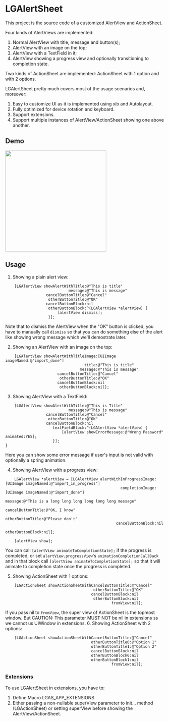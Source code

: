 # LGAlertSheet
This project is the source code of a customized AlertView and ActionSheet.

Four kinds of AlertViews are implemented:
1. Normal AlertView with title, message and button(s);
2. AlertView with an image on the top;
3. AlertView with a TextField in it;
4. AlertView showing a progress view and optionally transitioning to completion state.

Two kinds of ActionSheet are implemented: ActionSheet with 1 option and with 2 options.

LGAlertSheet pretty much covers most of the usage scenarios and, moreover:
1. Easy to customize UI as it is implemented using xib and Autolayout.
2. Fully optimized for device rotation and keyboard.
3. Support extensions.
4. Support multiple instances of AlertView/ActionSheet showing one above another.

## Demo
<img src="https://cloud.githubusercontent.com/assets/3366713/9427558/ccb5e920-49b6-11e5-90c8-4d5cd2cb5974.gif" width=320 />

## Usage
1. Showing a plain alert view:
```
    [LGAlertView showAlertWithTitle:@"This is title"
                            message:@"This is message"
                  cancelButtonTitle:@"Cancel"
                   otherButtonTitle:@"OK"
                  cancelButtonBlock:nil
                   otherButtonBlock:^(LGAlertView *alertView) {
                       [alertView dismiss];
                   }];
```
Note that to dismiss the AlertView when the "OK" button is clicked, you have to manually call `dismiss` so that you can do something else of the alert like showing wrong message which we'll demostrate later.

2. Showing an AlertView with an image on the top:
```
    [LGAlertView showAlertWithTitleImage:[UIImage imageNamed:@"import_done"]
                                   title:@"This is title"
                                 message:@"This is message"
                       cancelButtonTitle:@"Cancel"
                        otherButtonTitle:@"OK"
                       cancelButtonBlock:nil
                        otherButtonBlock:nil];
```

3. Showing AlertView with a TextField:
```
    [LGAlertView showAlertWithTitle:@"This is Title"
                            message:@"This is message"
                  cancelButtonTitle:@"Cancel"
                   otherButtonTitle:@"OK"
                  cancelButtonBlock:nil
                     textFieldBlock:^(LGAlertView *alertView) {
                         [alertView showErrorMessage:@"Wrong Password" animated:YES];
                     }];
}
```
Here you can show some error message if user's input is not valid with optionally a spring animation.

4. Showing AlertView with a progress view:
```
    LGAlertView *alertView = [LGAlertView alertWithInProgressImage:[UIImage imageNamed:@"import_in_progress"]
                                                   completionImage:[UIImage imageNamed:@"import_done"]
                                                           message:@"This is a long long long long long long message"
                                                 cancelButtonTitle:@"OK, I know"
                                                  otherButtonTitle:@"Please don't"
                                                 cancelButtonBlock:nil
                                                  otherButtonBlock:nil];
    
    [alertView show];
```
You can call `[alertView animateToCompletionState];` if the progress is completed, or set `alertView.progressView`'s `animationCompletionCallBack` and in that block call `[alertView animateToCompletionState];` so that it will animate to completion state once the progress is completed.

5. Showing ActionSheet with 1 options:
```
    [LGActionSheet showActionSheetWithCancelButtonTitle:@"Cancel"
                                       otherButtonTitle:@"OK"
                                      cancelButtonBlock:nil
                                       otherButtonBlock:nil
                                               fromView:nil];
```
If you pass nil to `fromView`, the super view of ActionSheet is the topmost window. But CAUTION: This parameter MUST NOT be nil in extensions ss we cannot us UIWindow in extensions.
6. Showing ActionSheet with 2 options:
```
    [LGActionSheet showActionSheetWithCancelButtonTitle:@"Cancel"
                                      otherButtonTitle0:@"Option 1"
                                      otherButtonTitle1:@"Option 2"
                                      cancelButtonBlock:nil
                                      otherButtonBlock0:nil
                                      otherButtonBlock1:nil
                                               fromView:nil];
```

### Extensions
To use LGAlertSheet in extensions, you have to: 
1. Define Macro LGAS_APP_EXTENSIONS
2. Either passing a non-nullable superView parameter to init... method (LGActionSheet) or setting superView before showing the AlertView/ActionSheet.
